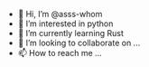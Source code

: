 - 👋 Hi, I’m @asss-whom
- 👀 I’m interested in python
- 🌱 I’m currently learning Rust
- 💞️ I’m looking to collaborate on ...
- 📫 How to reach me ...

<!---
asss-whom/asss-whom is a ✨ special ✨ repository because its `README.md` (this file) appears on your GitHub profile.
You can click the Preview link to take a look at your changes.
--->
